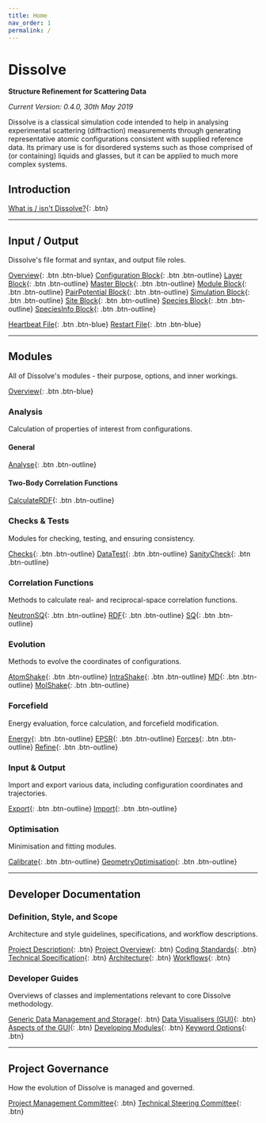 ```yaml
---
title: Home
nav_order: 1
permalink: /
---
```

# Dissolve

**Structure Refinement for Scattering Data**

_Current Version: 0.4.0, 30th May 2019_

Dissolve is a classical simulation code intended to help in analysing experimental scattering (diffraction) measurements through generating representative atomic configurations consistent with supplied reference data. Its primary use is for disordered systems such as those comprised of (or containing) liquids and glasses, but it can be applied to much more complex systems.

## Introduction

[What is / isn't Dissolve?](Introduction/WhatIsDissolve.md){: .btn}

* * *
## Input / Output

Dissolve's file format and syntax, and output file roles.

[Overview](Files/InputFile/Index.md){: .btn .btn-blue}
[Configuration Block](Files/InputFile/Configuration.md){: .btn .btn-outline}
[Layer Block](Files/InputFile/Layer.md){: .btn .btn-outline}
[Master Block](Files/InputFile/Master.md){: .btn .btn-outline}
[Module Block](Files/InputFile/Module.md){: .btn .btn-outline}
[PairPotential Block](Files/InputFile/PairPotential.md){: .btn .btn-outline}
[Simulation Block](Files/InputFile/Simulation.md){: .btn .btn-outline}
[Site Block](Files/InputFile/Site.md){: .btn .btn-outline}
[Species Block](Files/InputFile/Species.md){: .btn .btn-outline}
[SpeciesInfo Block](Files/InputFile/SpeciesInfo.md){: .btn .btn-outline}

[Heartbeat File](Files/Heartbeat.md){: .btn .btn-blue}
[Restart File](Files/Restart.md){: .btn .btn-blue}

* * *
## Modules

All of Dissolve's modules - their purpose, options, and inner workings.

[Overview](Modules/Index.md){: .btn .btn-blue}

### Analysis
Calculation of properties of interest from configurations.

#### General
[Analyse](Modules/Analyse.md){: .btn .btn-outline}

#### Two-Body Correlation Functions
[CalculateRDF](Modules/CalculateRDF.md){: .btn .btn-outline}

### Checks & Tests
Modules for checking, testing, and ensuring consistency.

[Checks](Modules/Checks.md){: .btn .btn-outline}
[DataTest](Modules/DataTest.md){: .btn .btn-outline}
[SanityCheck](Modules/SanityCheck.md){: .btn .btn-outline}

### Correlation Functions
Methods to calculate real- and reciprocal-space correlation functions.

[NeutronSQ](Modules/NeutronSQ.md){: .btn .btn-outline}
[RDF](Modules/RDF.md){: .btn .btn-outline}
[SQ](Modules/SQ.md){: .btn .btn-outline}

### Evolution
Methods to evolve the coordinates of configurations.

[AtomShake](Modules/AtomShake.md){: .btn .btn-outline}
[IntraShake](Modules/IntraShake.md){: .btn .btn-outline}
[MD](Modules/MD.md){: .btn .btn-outline}
[MolShake](Modules/MolShake.md){: .btn .btn-outline}

### Forcefield
Energy evaluation, force calculation, and forcefield modification.

[Energy](Modules/Energy.md){: .btn .btn-outline}
[EPSR](Modules/EPSR.md){: .btn .btn-outline}
[Forces](Modules/Forces.md){: .btn .btn-outline}
[Refine](Modules/Refine.md){: .btn .btn-outline}

### Input & Output
Import and export various data, including configuration coordinates and trajectories.

[Export](Modules/Export.md){: .btn .btn-outline}
[Import](Modules/Import.md){: .btn .btn-outline}

### Optimisation
Minimisation and fitting modules.

[Calibrate](Modules/Calibrate.md){: .btn .btn-outline}
[GeometryOptimisation](Modules/GeometryOptimisation.md){: .btn .btn-outline}

* * *
## Developer Documentation

### Definition, Style, and Scope
Architecture and style guidelines, specifications, and workflow descriptions.

[Project Description](Developers/Description.md){: .btn}
[Project Overview](Developers/ProjectOverview.md){: .btn}
[Coding Standards](Developers/CodingStandards.md){: .btn}
[Technical Specification](Developers/TechnicalSpec.md){: .btn}
[Architecture](Developers/Architecture.md){: .btn}
[Workflows](Developers/Workflows.md){: .btn}


### Developer Guides

Overviews of classes and implementations relevant to core Dissolve methodology.

[Generic Data Management and Storage](Developers/Overviews/DataManagement.md){: .btn}
[Data Visualisers (GUI)](Developers/Overviews/DataViewers.md){: .btn}
[Aspects of the GUI](Developers/Overviews/GUI.md){: .btn}
[Developing Modules](Developers/Overviews/Modules.md){: .btn}
[Keyword Options](Developers/Overviews/KeywordOptions.md){: .btn}

* * *
## Project Governance

How the evolution of Dissolve is managed and governed.

[Project Management Committee](Governance/ProjectManagementCommittee.md){: .btn}
[Technical Steering Committee](Governance/TechnicalSteeringCommittee.md){: .btn}

